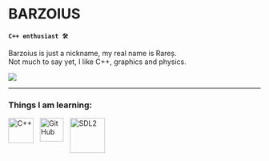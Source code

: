# BARZOIUS

**`C++ enthusiast 🛠`**
                                                                    
Barzoius is just a nickname, my real name is Rareș.                            
Not much to say yet, I like C++, graphics and physics.                           
               
   <p align="left">
      <a href="https://www.linkedin.com/in/moisel-rares-936258268/">
       <img src="https://img.shields.io/badge/linkedin-%230077B5.svg?&style=for-the-badge&logo=linkedin&logoColor=white" /> </a>
   
---
   ###  Things I am learning:
   
   <img align="left" alt="C++" width="50px" style="padding-right:10px;" src="https://cdn.jsdelivr.net/gh/devicons/devicon@latest/icons/cplusplus/cplusplus-original.svg" />
   <img align="left" alt="GitHub" width="47px" style="padding-right:10px;" src="https://cdn.jsdelivr.net/gh/devicons/devicon/icons/cmake/cmake-original.svg" />
   <img align="left" alt="SDL2" width="70px" style="padding-right:10px;" src="https://cdn.jsdelivr.net/gh/devicons/devicon/icons/opengl/opengl-plain.svg" /><br><br><br>

  
   
